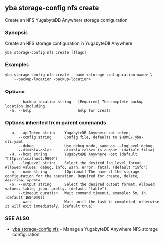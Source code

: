 ## yba storage-config nfs create

Create an NFS YugabyteDB Anywhere storage configuration

### Synopsis

Create an NFS storage configuration in YugabyteDB Anywhere

```
yba storage-config nfs create [flags]
```

### Examples

```
yba storage-config nfs create --name <storage-configuration-name> \
	--backup-location <backup-location>
```

### Options

```
      --backup-location string   [Required] The complete backup location including.
  -h, --help                     help for create
```

### Options inherited from parent commands

```
  -a, --apiToken string    YugabyteDB Anywhere api token.
      --config string      Config file, defaults to $HOME/.yba-cli.yaml
      --debug              Use debug mode, same as --logLevel debug.
      --disable-color      Disable colors in output. (default false)
  -H, --host string        YugabyteDB Anywhere Host (default "http://localhost:9000")
  -l, --logLevel string    Select the desired log level format. Allowed values: debug, info, warn, error, fatal. (default "info")
  -n, --name string        [Optional] The name of the storage configuration for the operation. Required for create, delete, describe, update.
  -o, --output string      Select the desired output format. Allowed values: table, json, pretty. (default "table")
      --timeout duration   Wait command timeout, example: 5m, 1h. (default 168h0m0s)
      --wait               Wait until the task is completed, otherwise it will exit immediately. (default true)
```

### SEE ALSO

* [yba storage-config nfs](yba_storage-config_nfs.md)	 - Manage a YugabyteDB Anywhere NFS storage configuration

